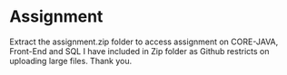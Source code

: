 # Assignment
Extract the assignment.zip folder to access assignment on CORE-JAVA, Front-End and SQL 
I have included in Zip folder as Github restricts on uploading large files.
Thank you.
